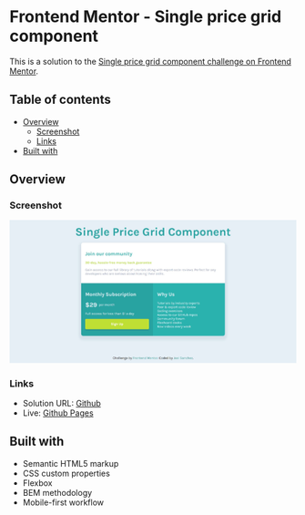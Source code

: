 # Frontend Mentor - Single price grid component

This is a solution to the [Single price grid component challenge on Frontend Mentor](https://www.frontendmentor.io/challenges/single-price-grid-component-5ce41129d0ff452fec5abbbc).

## Table of contents

- [Overview](#overview)
  - [Screenshot](#screenshot)
  - [Links](#links)
- [Built with](#built-with)

## Overview

### Screenshot

![Desktop design](./screenshots/desktop.jpg)

### Links

- Solution URL: [Github](https://github.com/sanchezdev-1906/frontendmentor---challenge-1)
- Live: [Github Pages](https://sanchezdev-1906.github.io/frontendmentor---challenge-1)

## Built with

- Semantic HTML5 markup
- CSS custom properties
- Flexbox
- BEM methodology
- Mobile-first workflow
